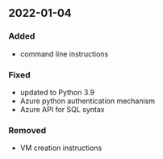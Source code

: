 ## 2022-01-04

### Added
- command line instructions

### Fixed
- updated to Python 3.9
- Azure python authentication mechanism
- Azure API for SQL syntax

### Removed
- VM creation instructions
